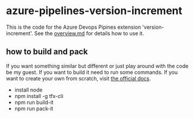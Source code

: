 # azure-pipelines-version-increment
This is the code for the Azure Devops Pipines extension 'version-increment'. See the [overview.md](overview.md) for details how to use it.


## how to build and pack
If you want something similar but different or just play around with the code be my guest. If you want to build it need to run some commands.
If you want to create your own from scratch, visit [the official docs](https://docs.microsoft.com/en-us/azure/devops/extend/get-started/node?view=azure-devops).

* install node
* npm install -g tfx-cli 
* npm run build-it
* npm run pack-it